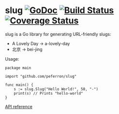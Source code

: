 # slug [![GoDoc](https://godoc.org/github.com/peferron/slug?status.png)](https://godoc.org/github.com/peferron/slug) [![Build Status](https://drone.io/github.com/peferron/slug/status.png)](https://drone.io/github.com/peferron/slug/latest) [![Coverage Status](https://coveralls.io/repos/peferron/slug/badge.png?branch=master)](https://coveralls.io/r/peferron/slug?branch=master)

slug is a Go library for generating URL-friendly slugs:
- A Lovely Day → a-lovely-day
- 北京 → bei-jing

Usage:

    package main

    import "github.com/peferron/slug"

    func main() {
        s := slug.Slug("Hello World!", 50, "-")
        print(s) // Prints "hello-world"
    }

[API reference](https://godoc.org/github.com/peferron/slug)

